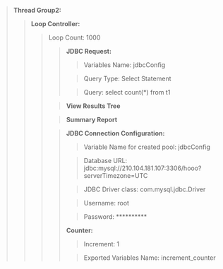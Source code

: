 > **Thread Group2:**
> > **Loop Controller:**
> > > Loop Count: 1000 
> > > > **JDBC Request:**
> > > > 
> > > > > Variables Name: jdbcConfig
> > > > 
> > > > > Query Type: Select Statement
> > > > 
> > > > > Query: select count(*) from t1
> > > 
> > > > **View Results Tree**
> > > 
> > > > **Summary Report**
> > >
> > > > **JDBC Connection Configuration:**
> > > >
> > > > > Variable Name for created pool: jdbcConfig
> > > > 
> > > > > Database URL: jdbc:mysql://210.104.181.107:3306/hooo?serverTimezone=UTC
> > > > 
> > > > > JDBC Driver class: com.mysql.jdbc.Driver
> > > > 
> > > > > Username: root
> > > > 
> > > > > Password: **********
> > > > 
> > > > **Counter:**
> > > > 
> > > > > Increment: 1
> > > > 
> > > > > Exported Variables Name: increment_counter
